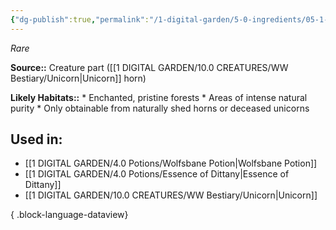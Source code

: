 ```yaml
---
{"dg-publish":true,"permalink":"/1-digital-garden/5-0-ingredients/05-1-creatures/powdered-unicorn-horn/","tags":["ingredient","rare"]}
---
```


*Rare*

**Source::** Creature part ([[1 DIGITAL GARDEN/10.0 CREATURES/WW Bestiary/Unicorn\|Unicorn]] horn)

**Likely Habitats::** * Enchanted, pristine forests * Areas of intense natural purity * Only obtainable from naturally shed horns or deceased unicorns

## Used in:

- [[1 DIGITAL GARDEN/4.0 Potions/Wolfsbane Potion\|Wolfsbane Potion]]
- [[1 DIGITAL GARDEN/4.0 Potions/Essence of Dittany\|Essence of Dittany]]
- [[1 DIGITAL GARDEN/10.0 CREATURES/WW Bestiary/Unicorn\|Unicorn]]

{ .block-language-dataview}

